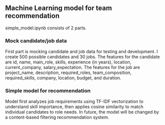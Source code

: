 ## Machine Learning model for team recommendation
simple_model.ipynb consists of 2 parts.
### Mock candidate/job data
First part is mocking candidate and job data for testing and development. I create 500 possible candidates and 30 jobs. The features for the candidate are id, name, main_role, skills, experience (in years), location, current_company, salary_expectation. The features for the job are project_name, description, required_roles, team_composition, required_skills, company, location, budget, and duration. 
### Simple model for recommendation
Model first analyzes job requirements using TF-IDF vectorization to understand skill importance, then applies cosine similarity to match individual candidates to role needs. In future, the model will be changed by a content-based filtering recommendation system.
